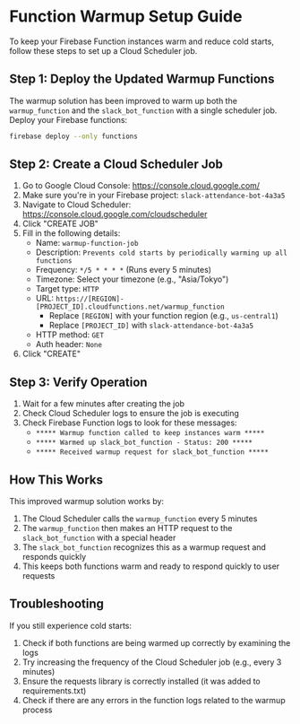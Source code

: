 # Function Warmup Setup Guide

To keep your Firebase Function instances warm and reduce cold starts, follow these steps to set up a Cloud Scheduler job.

## Step 1: Deploy the Updated Warmup Functions

The warmup solution has been improved to warm up both the `warmup_function` and the `slack_bot_function` with a single scheduler job. Deploy your Firebase functions:

```bash
firebase deploy --only functions
```

## Step 2: Create a Cloud Scheduler Job

1. Go to Google Cloud Console: https://console.cloud.google.com/
2. Make sure you're in your Firebase project: `slack-attendance-bot-4a3a5`
3. Navigate to Cloud Scheduler: https://console.cloud.google.com/cloudscheduler
4. Click "CREATE JOB"
5. Fill in the following details:
   - Name: `warmup-function-job`
   - Description: `Prevents cold starts by periodically warming up all functions`
   - Frequency: `*/5 * * * *` (Runs every 5 minutes)
   - Timezone: Select your timezone (e.g., "Asia/Tokyo")
   - Target type: `HTTP`
   - URL: `https://[REGION]-[PROJECT_ID].cloudfunctions.net/warmup_function`
     - Replace `[REGION]` with your function region (e.g., `us-central1`)
     - Replace `[PROJECT_ID]` with `slack-attendance-bot-4a3a5`
   - HTTP method: `GET`
   - Auth header: `None`
6. Click "CREATE"

## Step 3: Verify Operation

1. Wait for a few minutes after creating the job
2. Check Cloud Scheduler logs to ensure the job is executing
3. Check Firebase Function logs to look for these messages:
   - `***** Warmup function called to keep instances warm *****`
   - `***** Warmed up slack_bot_function - Status: 200 *****`
   - `***** Received warmup request for slack_bot_function *****`

## How This Works

This improved warmup solution works by:

1. The Cloud Scheduler calls the `warmup_function` every 5 minutes
2. The `warmup_function` then makes an HTTP request to the `slack_bot_function` with a special header
3. The `slack_bot_function` recognizes this as a warmup request and responds quickly
4. This keeps both functions warm and ready to respond quickly to user requests

## Troubleshooting

If you still experience cold starts:

1. Check if both functions are being warmed up correctly by examining the logs
2. Try increasing the frequency of the Cloud Scheduler job (e.g., every 3 minutes)
3. Ensure the requests library is correctly installed (it was added to requirements.txt)
4. Check if there are any errors in the function logs related to the warmup process